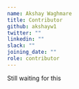 ```yaml
---
name: Akshay Waghmare
title: Contributor
github: akshayw1
twitter: ""
linkedin: ""
slack: ""
joining_date: ""
role: contributor
---
```


Still waiting for this
